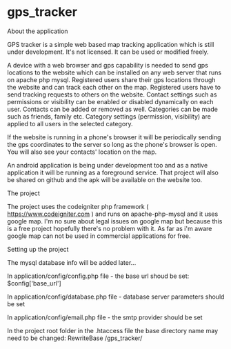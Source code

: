 # gps_tracker

About the application

GPS tracker is a simple web based map tracking application which is still under development.
It's not licensed. It can be used or modified freely.

A device with a web browser and gps capability is needed to send gps locations to the website which can be 
installed on any web server that runs on apache php mysql.
Registered users share their gps locations through the website and can track each other on the map.
Registered users have to send tracking requests to others on the website.
Contact settings such as permissions or visibility can be enabled or disabled dynamically on each user.
Contacts can be added or removed as well.
Categories can be made such as friends, family etc. 
Category settings (permission, visibility) are applied to all users in the selected category.

If the website is running in a phone's browser it will be periodically sending the gps coordinates 
to the server so long as the phone's browser is open. You will also see your contacts' location on the map.

An android application is being under development too and as a native application 
it will be running as a foreground service.
That project will also be shared on github and the apk will be available on the website too.


The project

The project uses the codeigniter php framework ( https://www.codeigniter.com ) and runs on apache-php-mysql 
and it uses google map.
I'm no sure about legal issues on google map but because this is a free project 
hopefully there's no problem with it.
As far as i'm aware google map can not be used in commercial applications for free.

Setting up the project

The mysql database info will be added later...

In application/config/config.php file - the base url shoud be set: $config['base_url']

In application/config/database.php file - database server parameters should be set

In application/config/email.php file - the smtp provider should be set

In the project root folder in the .htaccess file the base directory name may need to be changed:
RewriteBase /gps_tracker/